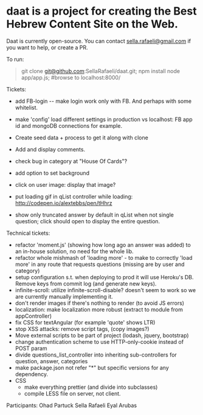 daat is a project for creating the Best Hebrew Content Site on the Web. 
=======================================================================

Daat is currently open-source. You can contact sella.rafaeli@gmail.com if you want to help, or create a PR.

To run:
> git clone git@github.com:SellaRafaeli/daat.git;
> npm install
> node app/app.js; #browse to localhost:8000/

Tickets:
* add FB-login -- make login work only with FB. And perhaps with some whitelist.
* make 'config' load different settings in production vs localhost: FB app id and mongoDB connections for example.

* Create seed data + process to get it along with clone
* Add and display comments.

* check bug in category at "House Of Cards"?
* add option to set background
* click on user image: display that image?
* put loading gif in qList controller while loading: http://codepen.io/alextebbs/pen/tHhrz
* show only truncated answer by default in qList when not single question; click should open to display the entire question.

Technical tickets:
* refactor 'moment.js' (showing how long ago an answer was added) to an in-house solution, no need for the whole lib.
* refactor whole mishmash of 'loading more' - to make to correctly 'load more' in any route that requests questions (missing are by user and category)
* setup configuration s.t. when deploying to prod it will use Heroku's DB. Remove keys from commit log (and generate new keys).
* infinite-scroll: utilize infinite-scroll-disable? doesn't seem to work so we are currently manually implementing it.
* don't render images if there's nothing to render (to avoid JS errors)
* localization: make localization more robust (extract to module from appController)
* fix CSS for textAngular (for example 'quote' shows LTR)
* stop XSS attacks: remove script tags, (copy images?)
* Move external scripts to be part of project (lodash, jquery, bootstrap)
* change authentication scheme to use HTTP-only-cookie instead of POST param
* divide questions_list_controller into inheriting sub-controllers for question, answer, categories
* make package.json not refer "*" but specific versions for any dependency.
* CSS
    * make everything prettier (and divide into subclasses)
    * compile LESS file on server, not client.




Participants:
Ohad Partuck
Sella Rafaeli
Eyal Arubas
